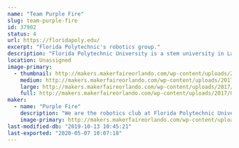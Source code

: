 ```yaml
---
name: "Team Purple Fire"
slug: team-purple-fire
id: 37902
status: 4
url: https://floridapoly.edu/
excerpt: "Florida Polytechnic's robotics group."
description: "Florida Polytechnic University is a stem university in Lakeland that does not have any sports teams but wants to have the best competitive robots out there."
location: Unassigned
image-primary:
  - thumbnail: http://makers.makerfaireorlando.com/wp-content/uploads/2017/09/IMG_2544-1-150x150.png
    medium: http://makers.makerfaireorlando.com/wp-content/uploads/2017/09/IMG_2544-1.png
    large: http://makers.makerfaireorlando.com/wp-content/uploads/2017/09/IMG_2544-1.png
    full: http://makers.makerfaireorlando.com/wp-content/uploads/2017/09/IMG_2544-1.png
maker:
  - name: "Purple Fire"
    description: "We are the robotics club at Florida Polytechnic University."
    image-primary: http://makers.makerfaireorlando.com/wp-content/uploads/2017/09/IMG_2544.png
last-modified-db: "2019-10-13 10:45:21"
last-exported: "2020-05-07 10:07:18"
---
```

